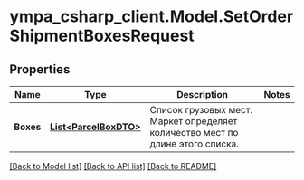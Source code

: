 # ympa_csharp_client.Model.SetOrderShipmentBoxesRequest

## Properties

Name | Type | Description | Notes
------------ | ------------- | ------------- | -------------
**Boxes** | [**List&lt;ParcelBoxDTO&gt;**](ParcelBoxDTO.md) | Список грузовых мест. Маркет определяет количество мест по длине этого списка. | 

[[Back to Model list]](../README.md#documentation-for-models) [[Back to API list]](../README.md#documentation-for-api-endpoints) [[Back to README]](../README.md)

